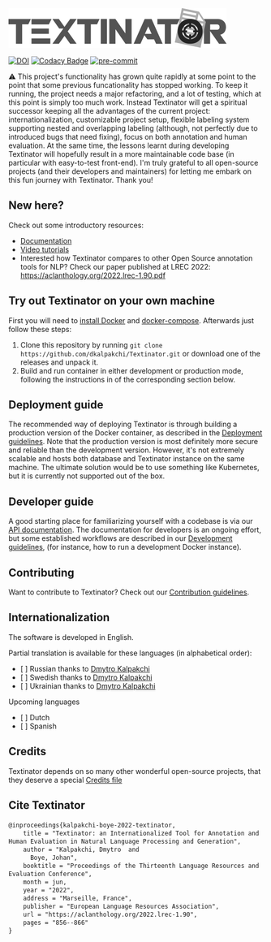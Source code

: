 ![Textinator logo](https://github.com/dkalpakchi/Textinator/raw/master/docs/source/logo.png "Textinator")

[![DOI](https://zenodo.org/badge/192495914.svg)](https://zenodo.org/badge/latestdoi/192495914)
[![Codacy Badge](https://app.codacy.com/project/badge/Grade/1ac2ba5f4bc14883a02cd395df913859)](https://www.codacy.com/gh/dkalpakchi/Textinator/dashboard?utm_source=github.com&amp;utm_medium=referral&amp;utm_content=dkalpakchi/Textinator&amp;utm_campaign=Badge_Grade)
[![pre-commit](https://img.shields.io/badge/pre--commit-enabled-brightgreen?logo=pre-commit&logoColor=white)](https://github.com/pre-commit/pre-commit)

:warning: This project's functionality has grown quite rapidly at some point to the point that some previous funcationality has stopped working. To keep it running, the project needs a major refactoring, and a lot of testing, which at this point is simply too much work. Instead Textinator will get a spiritual successor keeping all the advantages of the current project: internationalization, customizable project setup, flexible labeling system supporting nested and overlapping labeling (although, not perfectly due to introduced bugs that need fixing), focus on both annotation and human evaluation. At the same time, the lessons learnt during developing Textinator will hopefully result in a more maintainable code base (in particular with easy-to-test front-end). I'm truly grateful to all open-source projects (and their developers and maintainers) for letting me embark on this fun journey with Textinator. Thank you!

## New here?

Check out some introductory resources:

*   [Documentation](https://textinator.readthedocs.io/en/latest/)
*   [Video tutorials](https://www.youtube.com/channel/UCUVbyJJFIUwfl129FGhPGJw)
*   Interested how Textinator compares to other Open Source annotation tools for NLP? Check our paper published at LREC 2022: https://aclanthology.org/2022.lrec-1.90.pdf

## Try out Textinator on your own machine

First you will need to [install Docker](https://docs.docker.com/engine/install/) and [docker-compose](https://docs.docker.com/compose/install/). Afterwards just follow these steps:

1.  Clone this repository by running `git clone https://github.com/dkalpakchi/Textinator.git` or download one of the releases and unpack it.
2.  Build and run container in either development or production mode, following the instructions in of the corresponding section below.

## Deployment guide

The recommended way of deploying Textinator is through building a production version of the Docker container, as described in the [Deployment guidelines](https://github.com/dkalpakchi/Textinator/blob/master/notes/DEPLOYING.md). Note that the production version is most definitely more secure and reliable than the development version. However, it's not extremely scalable and hosts both database and Textinator instance on the same machine. The ultimate solution would be to use something like Kubernetes, but it is currently not supported out of the box.

## Developer guide

A good starting place for familiarizing yourself with a codebase is via our [API documentation](https://textinator.readthedocs.io/en/latest/api.html). The documentation for developers is an ongoing effort, but some established workflows are described in our [Development guidelines](https://github.com/dkalpakchi/Textinator/blob/master/notes/DEVELOPING.md), (for instance, how to run a development Docker instance).

## Contributing

Want to contribute to Textinator? Check out our [Contribution guidelines](https://github.com/dkalpakchi/Textinator/blob/master/notes/CONTRIBUTING.md).

## Internationalization

The software is developed in English.

Partial translation is available for these languages (in alphabetical order):
*   \[ ] Russian thanks to [Dmytro Kalpakchi](https://github.com/dkalpakchi)
*   \[ ] Swedish thanks to [Dmytro Kalpakchi](https://github.com/dkalpakchi)
*   \[ ] Ukrainian thanks to [Dmytro Kalpakchi](https://github.com/dkalpakchi)

Upcoming languages

*   \[ ] Dutch
*   \[ ] Spanish

## Credits
Textinator depends on so many other wonderful open-source projects, that they deserve a special [Credits file](https://github.com/dkalpakchi/Textinator/blob/master/notes/CREDITS.md)

## Cite Textinator
```
@inproceedings{kalpakchi-boye-2022-textinator,
    title = "Textinator: an Internationalized Tool for Annotation and Human Evaluation in Natural Language Processing and Generation",
    author = "Kalpakchi, Dmytro  and
      Boye, Johan",
    booktitle = "Proceedings of the Thirteenth Language Resources and Evaluation Conference",
    month = jun,
    year = "2022",
    address = "Marseille, France",
    publisher = "European Language Resources Association",
    url = "https://aclanthology.org/2022.lrec-1.90",
    pages = "856--866"
}
```
